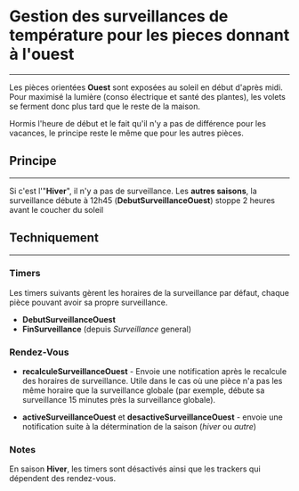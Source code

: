 # Gestion des surveillances de température pour les pieces donnant à l'ouest
---

Les pièces orientées **Ouest** sont exposées au soleil en début d'après midi.
Pour maximisé la lumière (conso électrique et santé des plantes), les volets se
ferment donc plus tard que le reste de la maison.

Hormis l'heure de début et le fait qu'il n'y a pas de différence pour les vacances, le principe reste le même que pour les autres pièces.

## Principe
---

Si c'est l'"**Hiver**", il n'y a pas de surveillance.
Les **autres saisons**, la surveillance débute à 12h45 (**DebutSurveillanceOuest**) stoppe 2 heures avant le coucher du soleil

## Techniquement
---

### Timers

Les timers suivants gèrent les horaires de la surveillance par défaut, chaque pièce pouvant avoir sa propre surveillance.

* **DebutSurveillanceOuest**
* **FinSurveillance** (depuis *Surveillance* general)

### Rendez-Vous

* **recalculeSurveillanceOuest** - Envoie une notification après le recalcule des horaires de surveillance. Utile dans le cas où une pièce n'a pas les même horaire que la surveillance globale (par exemple, débute sa surveillance 15 minutes près la surveillance globale).

* **activeSurveillanceOuest** et **desactiveSurveillanceOuest** - envoie une notification suite à la détermination de la saison (*hiver* ou *autre*)

### Notes

En saison **Hiver**, les timers sont désactivés ainsi que les trackers qui dépendent des rendez-vous.
